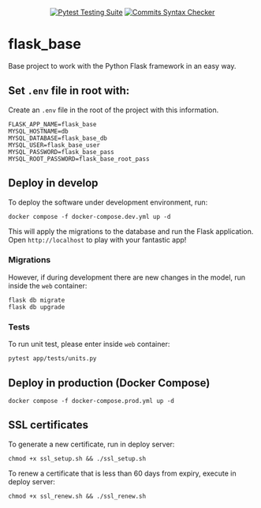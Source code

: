 <div align="center">

  <a href="">[![Pytest Testing Suite](https://github.com/drorganvidez/flask_base/actions/workflows/tests.yml/badge.svg?branch=main)](https://github.com/drorganvidez/flask_base/actions/workflows/tests.yml)</a>
  <a href="">[![Commits Syntax Checker](https://github.com/drorganvidez/flask_base/actions/workflows/commits.yml/badge.svg?branch=main)](https://github.com/drorganvidez/flask_base/actions/workflows/commits.yml)</a>
  
</div>

# flask_base

Base project to work with the Python Flask framework in an easy way.

## Set `.env` file in root with:

Create an `.env` file in the root of the project with this information.

```
FLASK_APP_NAME=flask_base
MYSQL_HOSTNAME=db
MYSQL_DATABASE=flask_base_db
MYSQL_USER=flask_base_user
MYSQL_PASSWORD=flask_base_pass
MYSQL_ROOT_PASSWORD=flask_base_root_pass
```

## Deploy in develop

To deploy the software under development environment, run:

```
docker compose -f docker-compose.dev.yml up -d 
```

This will apply the migrations to the database and run the Flask application. Open `http://localhost` to play with your fantastic app!

### Migrations

However, if during development there are new changes in the model, run inside the `web` container:

```
flask db migrate
flask db upgrade
```

### Tests

To run unit test, please enter inside `web` container:

```
pytest app/tests/units.py
```

## Deploy in production (Docker Compose)

```
docker compose -f docker-compose.prod.yml up -d 
```

## SSL certificates

To generate a new certificate, run in deploy server: 

```
chmod +x ssl_setup.sh && ./ssl_setup.sh
```

To renew a certificate that is less than 60 days from expiry, execute in deploy server:

```
chmod +x ssl_renew.sh && ./ssl_renew.sh
```